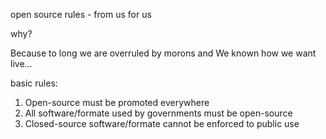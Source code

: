open source rules - from us for us

why?

Because to long we are overruled by morons
 and We known how we want live...

basic rules:

1. Open-source must be promoted everywhere
2. All software/formate used by governments must be open-source
3. Closed-source software/formate cannot be enforced to public use

